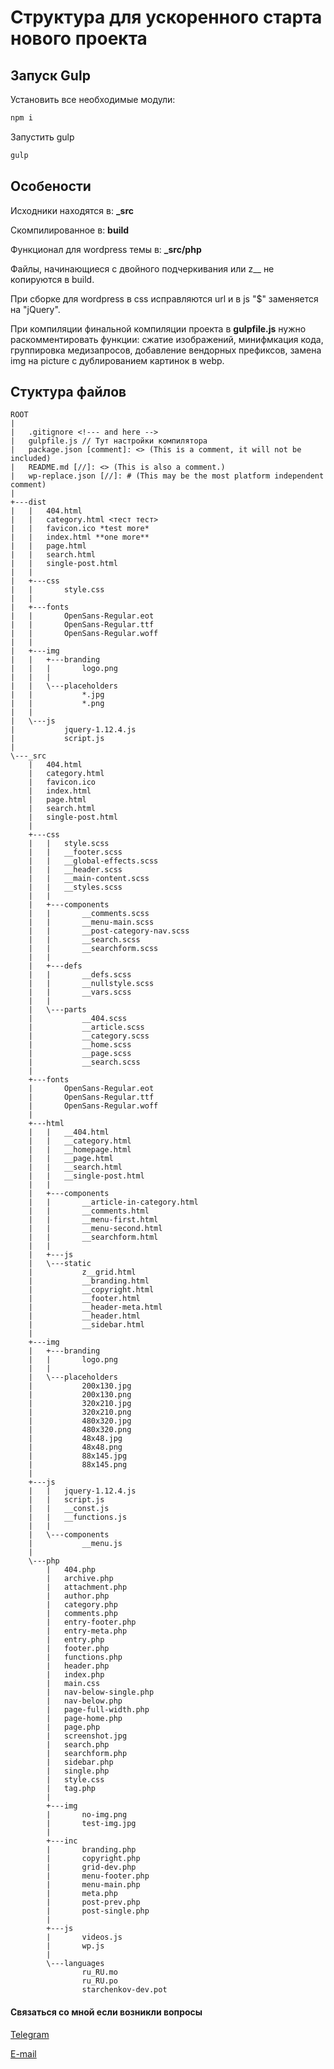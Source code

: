 # Структура для ускоренного старта нового проекта

## Запуск Gulp

Установить все необходимые модули:

```sh
npm i
```

Запустить gulp

```sh
gulp
```


## Особености

Исходники находятся в: **_src**

Скомпилированное в: **build**

Функционал для wordpress темы в: **_src/php**

Файлы, начинающиеся с двойного подчеркивания или z__ не копируются в build.

При сборке для wordpress в css исправляются url и в js "$" заменяется на "jQuery".

При компиляции финальной компиляции проекта в **gulpfile.js** нужно раскомментировать функции:
 сжатие изображений, минифмкация кода, группировка медизапросов, добавление вендорных префиксов, замена img на picture с дублированием картинок в webp.



## Стуктура файлов


```doc
ROOT
|
|   .gitignore <!--- and here -->
|   gulpfile.js // Тут настройки компилятора
|   package.json [comment]: <> (This is a comment, it will not be included)
|   README.md [//]: <> (This is also a comment.)
|   wp-replace.json [//]: # (This may be the most platform independent comment)
|   
+---dist
|   |   404.html
|   |   category.html <тест тест>
|   |   favicon.ico *test more*
|   |   index.html **one more**
|   |   page.html 
|   |   search.html
|   |   single-post.html
|   |   
|   +---css
|   |       style.css
|   |       
|   +---fonts
|   |       OpenSans-Regular.eot
|   |       OpenSans-Regular.ttf
|   |       OpenSans-Regular.woff
|   |       
|   +---img
|   |   +---branding
|   |   |       logo.png
|   |   |       
|   |   \---placeholders
|   |           *.jpg
|   |           *.png
|   |           
|   \---js
|           jquery-1.12.4.js
|           script.js
|           
\---_src
    |   404.html
    |   category.html
    |   favicon.ico
    |   index.html
    |   page.html
    |   search.html
    |   single-post.html
    |   
    +---css
    |   |   style.scss
    |   |   __footer.scss
    |   |   __global-effects.scss
    |   |   __header.scss
    |   |   __main-content.scss
    |   |   __styles.scss
    |   |   
    |   +---components
    |   |       __comments.scss
    |   |       __menu-main.scss
    |   |       __post-category-nav.scss
    |   |       __search.scss
    |   |       __searchform.scss
    |   |       
    |   +---defs
    |   |       __defs.scss
    |   |       __nullstyle.scss
    |   |       __vars.scss
    |   |       
    |   \---parts
    |           __404.scss
    |           __article.scss
    |           __category.scss
    |           __home.scss
    |           __page.scss
    |           __search.scss
    |           
    +---fonts
    |       OpenSans-Regular.eot
    |       OpenSans-Regular.ttf
    |       OpenSans-Regular.woff
    |       
    +---html
    |   |   __404.html
    |   |   __category.html
    |   |   __homepage.html
    |   |   __page.html
    |   |   __search.html
    |   |   __single-post.html
    |   |   
    |   +---components
    |   |       __article-in-category.html
    |   |       __comments.html
    |   |       __menu-first.html
    |   |       __menu-second.html
    |   |       __searchform.html
    |   |       
    |   +---js
    |   \---static
    |           z__grid.html
    |           __branding.html
    |           __copyright.html
    |           __footer.html
    |           __header-meta.html
    |           __header.html
    |           __sidebar.html
    |           
    +---img
    |   +---branding
    |   |       logo.png
    |   |       
    |   \---placeholders
    |           200x130.jpg
    |           200x130.png
    |           320x210.jpg
    |           320x210.png
    |           480x320.jpg
    |           480x320.png
    |           48x48.jpg
    |           48x48.png
    |           88x145.jpg
    |           88x145.png
    |           
    +---js
    |   |   jquery-1.12.4.js
    |   |   script.js
    |   |   __const.js
    |   |   __functions.js
    |   |   
    |   \---components
    |           __menu.js
    |           
    \---php
        |   404.php
        |   archive.php
        |   attachment.php
        |   author.php
        |   category.php
        |   comments.php
        |   entry-footer.php
        |   entry-meta.php
        |   entry.php
        |   footer.php
        |   functions.php
        |   header.php
        |   index.php
        |   main.css
        |   nav-below-single.php
        |   nav-below.php
        |   page-full-width.php
        |   page-home.php
        |   page.php
        |   screenshot.jpg
        |   search.php
        |   searchform.php
        |   sidebar.php
        |   single.php
        |   style.css
        |   tag.php
        |   
        +---img
        |       no-img.png
        |       test-img.jpg
        |       
        +---inc
        |       branding.php
        |       copyright.php
        |       grid-dev.php
        |       menu-footer.php
        |       menu-main.php
        |       meta.php
        |       post-prev.php
        |       post-single.php
        |       
        +---js
        |       videos.js
        |       wp.js
        |       
        \---languages
                ru_RU.mo
                ru_RU.po
                starchenkov-dev.pot
```

#### Связаться со мной если возникли вопросы
[Telegram](https://telegram.me/starchenkov)

[E-mail](mailto:mail@starchenkov.pro)
